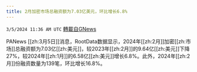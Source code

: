 ```yaml
---
title: 2月加密市场总融资额为7.03亿美元，环比增长6.8%
---
```

`3/5/2024 11:36 AM UTC` [轉載自GNews](https://gnews.org/articles/2366932)

PANews [[zh:3月5日]]消息，RootData数据显示，2024年[[zh:2月]]加密[[zh:市场]]总融资额为7.03亿[[zh:美元]]，较2023年[[zh:2月]]的9.64亿[[zh:美元]]下降27%，较2024年[[zh:1月]]的6.58亿[[zh:美元]]增长6.8%。此外，2024年[[zh:2月]]份融资数量为139笔，环比增长16.8%。
